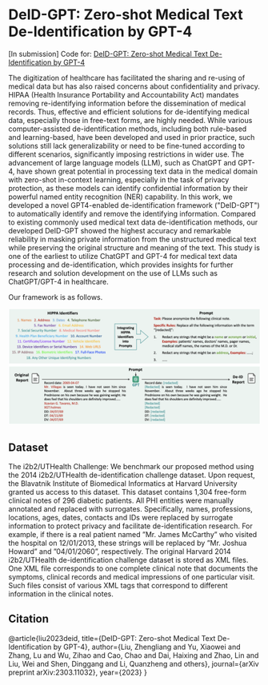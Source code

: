 # DeID-GPT: Zero-shot Medical Text De-Identification by GPT-4
\[In submission\] Code for: [DeID-GPT: Zero-shot Medical Text De-Identification by GPT-4](https://arxiv.org/abs/2303.11032)

The digitization of healthcare has facilitated the sharing and re-using of medical data but has also raised concerns about confidentiality and privacy. HIPAA (Health Insurance Portability and Accountability Act) mandates removing re-identifying information before the dissemination of medical records. Thus, effective and efficient solutions for de-identifying medical data, especially those in free-text forms, are highly needed. While various computer-assisted de-identification methods, including both rule-based and learning-based, have been developed and used in prior practice, such solutions still lack generalizability or need to be fine-tuned according to different scenarios, significantly imposing restrictions in wider use. The advancement of large language models (LLM), such as ChatGPT and GPT-4, have shown great potential in processing text data in the medical domain with zero-shot in-context learning, especially in the task of privacy protection, as these models can identify confidential information by their powerful named entity recognition (NER) capability. In this work, we developed a novel GPT4-enabled de-identification framework ("DeID-GPT") to automatically identify and remove the identifying information. Compared to existing commonly used medical text data de-identification methods, our developed DeID-GPT showed the highest accuracy and remarkable reliability in masking private information from the unstructured medical text while preserving the original structure and meaning of the text. This study is one of the earliest to utilize ChatGPT and GPT-4 for medical text data processing and de-identification, which provides insights for further research and solution development on the use of LLMs such as ChatGPT/GPT-4 in healthcare.


Our framework is as follows.

<img src="fig/main.png" width=700></img>



## Dataset 
The i2b2/UTHealth Challenge: We benchmark our proposed method using the 2014 i2b2/UTHealth de-identification challenge dataset. Upon request, the Blavatnik Institute of Biomedical Informatics at Harvard University granted us access to this dataset. This dataset contains 1,304 free-form clinical notes of 296 diabetic patients. All PHI entities were manually annotated and replaced with surrogates. Specifically, names, professions, locations, ages, dates, contacts and IDs were replaced by surrogate information to protect privacy and facilitate de-identification research. For example, if there is a real patient named ”Mr. James McCarthy” who visited the hospital on 12/01/2013, these strings will be replaced by ”Mr. Joshua Howard” and ”04/01/2060”, respectively. The original Harvard 2014 i2b2/UTHealth de-identification challenge dataset is stored as XML files. One XML file corresponds to one complete clinical note that documents the symptoms, clinical records and medical impressions of one particular visit. Such files consist of various XML tags that correspond to different information in the clinical notes.



## Citation
@article{liu2023deid,
  title={DeID-GPT: Zero-shot Medical Text De-Identification by GPT-4},
  author={Liu, Zhengliang and Yu, Xiaowei and Zhang, Lu and Wu, Zihao and Cao, Chao and Dai, Haixing and Zhao, Lin and Liu, Wei and Shen, Dinggang and Li, Quanzheng and others},
  journal={arXiv preprint arXiv:2303.11032},
  year={2023}
}